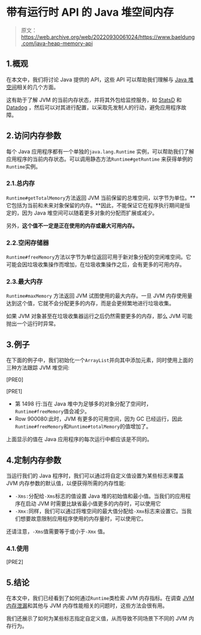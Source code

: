 # 带有运行时 API 的 Java 堆空间内存

> 原文：<https://web.archive.org/web/20220930061024/https://www.baeldung.com/java-heap-memory-api>

## 1.概观

在本文中，我们将讨论 Java 提供的 API，这些 API 可以帮助我们理解与 [Java 堆空间](/web/20221128025946/https://www.baeldung.com/java-stack-heap)相关的几个方面。

这有助于了解 JVM 的当前内存状态，并将其外包给监控服务，如 [StatsD](https://web.archive.org/web/20221128025946/https://www.datadoghq.com/blog/statsd/) 和 [Datadog](https://web.archive.org/web/20221128025946/https://docs.datadoghq.com/developers/dogstatsd/) ，然后可以对其进行配置，以采取先发制人的行动，避免应用程序故障。

## 2.访问内存参数

每个 Java 应用程序都有一个单独的`java.lang.Runtime` 实例，可以帮助我们了解应用程序的当前内存状态。可以调用静态方法`Runtime#getRuntime` 来获得单例的`Runtime`实例。

### 2.1.总内存

`Runtime#getTotalMemory`方法返回 JVM 当前保留的总堆空间，以字节为单位。**它包括为当前和未来对象保留的内存。**因此，不能保证它在程序执行期间是恒定的，因为 Java 堆空间可以随着更多对象的分配而扩展或减少。

另外，**这个值不一定是正在使用的内存或最大可用内存。**

### 2.2.空闲存储器

`Runtime#freeMemory`方法以字节为单位返回可用于新对象分配的空闲堆空间。它可能会因垃圾收集操作而增加，在垃圾收集操作之后，会有更多的可用内存。

### 2.3.最大内存

`Runtime#maxMemory` 方法返回 JVM 试图使用的最大内存。一旦 JVM 内存使用量达到这个值，它就不会分配更多的内存，而是会更频繁地进行垃圾收集。

如果 JVM 对象甚至在垃圾收集器运行之后仍然需要更多的内存，那么 JVM 可能抛出一个运行时异常。

## 3.例子

在下面的例子中，我们初始化一个`ArrayList`并向其中添加元素，同时使用上面的三种方法跟踪 JVM 堆空间:

[PRE0]

[PRE1]

*   第 1498 行:当在 Java 堆中为足够多的对象分配了空间时，`Runtime#freeMemory`值会减少。
*   Row 900080:此时，JVM 有更多的可用空间，因为 GC 已经运行，因此`Runtime#freeMemory`和`Runtime#totalMemory`的值增加了。

上面显示的值在 Java 应用程序的每次运行中都应该是不同的。

## 4.定制内存参数

当运行我们的 Java 程序时，我们可以通过将自定义值设置为某些标志来覆盖 JVM 内存参数的默认值，以便获得所需的内存性能:

*   `-Xms:`分配给`-Xms`标志的值设置 Java 堆的初始值和最小值。当我们的应用程序在启动 JVM 时需要比缺省最小值更多的内存时，可以使用它
*   `-Xmx:`同样，我们可以通过将堆空间的最大值分配给`-Xmx`标志来设置它。当我们想要故意限制应用程序使用的内存量时，可以使用它。

还请注意，`-Xms`值需要等于或小于`-Xmx` 值。

### 4.1.使用

[PRE2]

## 5.结论

在本文中，我们已经看到了如何通过`Runtime`类检索 JVM 内存指标。在调查 [JVM 内存泄漏](/web/20221128025946/https://www.baeldung.com/java-memory-leaks)和其他与 JVM 内存性能相关的问题时，这些方法会很有用。

我们还展示了如何为某些标志指定自定义值，从而导致不同场景下不同的 JVM 内存行为。